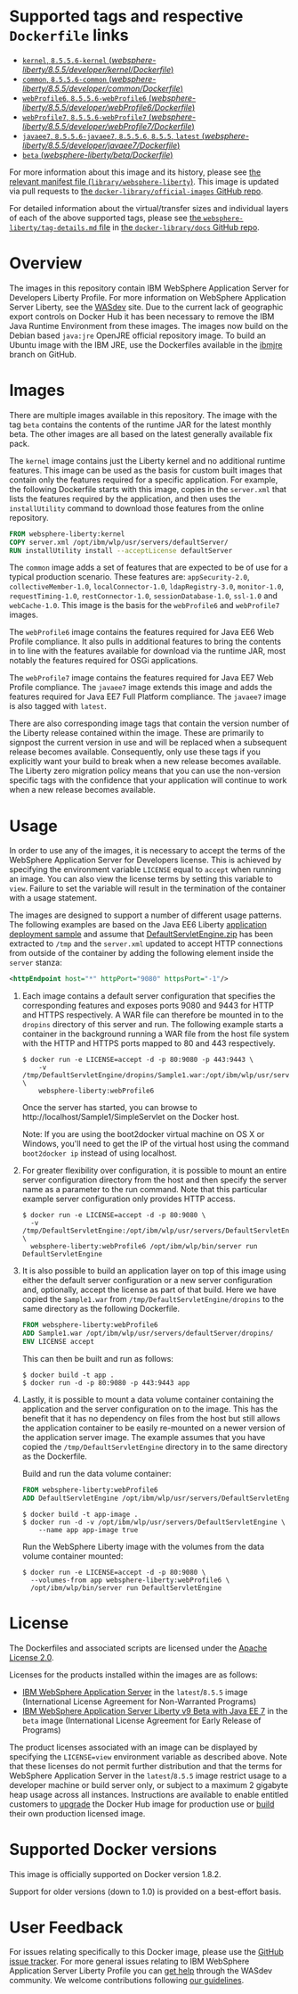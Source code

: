 # Supported tags and respective `Dockerfile` links

-	[`kernel`, `8.5.5.6-kernel` (*websphere-liberty/8.5.5/developer/kernel/Dockerfile*)](https://github.com/WASdev/ci.docker/blob/c424138b69111e82fbacb08fb4f18913d2e977fd/websphere-liberty/8.5.5/developer/kernel/Dockerfile)
-	[`common`, `8.5.5.6-common` (*websphere-liberty/8.5.5/developer/common/Dockerfile*)](https://github.com/WASdev/ci.docker/blob/c424138b69111e82fbacb08fb4f18913d2e977fd/websphere-liberty/8.5.5/developer/common/Dockerfile)
-	[`webProfile6`, `8.5.5.6-webProfile6` (*websphere-liberty/8.5.5/developer/webProfile6/Dockerfile*)](https://github.com/WASdev/ci.docker/blob/c424138b69111e82fbacb08fb4f18913d2e977fd/websphere-liberty/8.5.5/developer/webProfile6/Dockerfile)
-	[`webProfile7`, `8.5.5.6-webProfile7` (*websphere-liberty/8.5.5/developer/webProfile7/Dockerfile*)](https://github.com/WASdev/ci.docker/blob/c424138b69111e82fbacb08fb4f18913d2e977fd/websphere-liberty/8.5.5/developer/webProfile7/Dockerfile)
-	[`javaee7`, `8.5.5.6-javaee7`, `8.5.5.6`, `8.5.5`, `latest` (*websphere-liberty/8.5.5/developer/javaee7/Dockerfile*)](https://github.com/WASdev/ci.docker/blob/c424138b69111e82fbacb08fb4f18913d2e977fd/websphere-liberty/8.5.5/developer/javaee7/Dockerfile)
-	[`beta` (*websphere-liberty/beta/Dockerfile*)](https://github.com/WASdev/ci.docker/blob/65818b1c55cce5c9eac55c8ece2c2bc97f789d9d/websphere-liberty/beta/Dockerfile)

For more information about this image and its history, please see [the relevant manifest file (`library/websphere-liberty`)](https://github.com/docker-library/official-images/blob/master/library/websphere-liberty). This image is updated via pull requests to [the `docker-library/official-images` GitHub repo](https://github.com/docker-library/official-images).

For detailed information about the virtual/transfer sizes and individual layers of each of the above supported tags, please see [the `websphere-liberty/tag-details.md` file](https://github.com/docker-library/docs/blob/master/websphere-liberty/tag-details.md) in [the `docker-library/docs` GitHub repo](https://github.com/docker-library/docs).

# Overview

The images in this repository contain IBM WebSphere Application Server for Developers Liberty Profile. For more information on WebSphere Application Server Liberty, see the [WASdev](https://developer.ibm.com/wasdev/docs/category/getting-started/) site. Due to the current lack of geographic export controls on Docker Hub it has been necessary to remove the IBM Java Runtime Environment from these images. The images now build on the Debian based `java:jre` OpenJRE official repository image. To build an Ubuntu image with the IBM JRE, use the Dockerfiles available in the [ibmjre](https://github.com/WASdev/ci.docker/tree/ibmjre/websphere-liberty/8.5.5) branch on GitHub.

# Images

There are multiple images available in this repository. The image with the tag `beta` contains the contents of the runtime JAR for the latest monthly beta. The other images are all based on the latest generally available fix pack.

The `kernel` image contains just the Liberty kernel and no additional runtime features. This image can be used as the basis for custom built images that contain only the features required for a specific application. For example, the following Dockerfile starts with this image, copies in the `server.xml` that lists the features required by the application, and then uses the `installUtility` command to download those features from the online repository.

```dockerfile
FROM websphere-liberty:kernel
COPY server.xml /opt/ibm/wlp/usr/servers/defaultServer/
RUN installUtility install --acceptLicense defaultServer
```

The `common` image adds a set of features that are expected to be of use for a typical production scenario. These features are: `appSecurity-2.0`, `collectiveMember-1.0`, `localConnector-1.0`, `ldapRegistry-3.0`, `monitor-1.0`, `requestTiming-1.0`, `restConnector-1.0`, `sessionDatabase-1.0`, `ssl-1.0` and `webCache-1.0`. This image is the basis for the `webProfile6` and `webProfile7` images.

The `webProfile6` image contains the features required for Java EE6 Web Profile compliance. It also pulls in additional features to bring the contents in to line with the features available for download via the runtime JAR, most notably the features required for OSGi applications.

The `webProfile7` image contains the features required for Java EE7 Web Profile compliance. The `javaee7` image extends this image and adds the features required for Java EE7 Full Platform compliance. The `javaee7` image is also tagged with `latest`.

There are also corresponding image tags that contain the version number of the Liberty release contained within the image. These are primarily to signpost the current version in use and will be replaced when a subsequent release becomes available. Consequently, only use these tags if you explicitly want your build to break when a new release becomes available. The Liberty zero migration policy means that you can use the non-version specific tags with the confidence that your application will continue to work when a new release becomes available.

# Usage

In order to use any of the images, it is necessary to accept the terms of the WebSphere Application Server for Developers license. This is achieved by specifying the environment variable `LICENSE` equal to `accept` when running an image. You can also view the license terms by setting this variable to `view`. Failure to set the variable will result in the termination of the container with a usage statement.

The images are designed to support a number of different usage patterns. The following examples are based on the Java EE6 Liberty [application deployment sample](https://developer.ibm.com/wasdev/docs/article_appdeployment/) and assume that [DefaultServletEngine.zip](https://www.ibm.com/developerworks/mydeveloperworks/blogs/wasdev/resource/DefaultServletEngine.zip) has been extracted to `/tmp` and the `server.xml` updated to accept HTTP connections from outside of the container by adding the following element inside the `server` stanza:

```xml
<httpEndpoint host="*" httpPort="9080" httpsPort="-1"/>
```

1.	Each image contains a default server configuration that specifies the corresponding features and exposes ports 9080 and 9443 for HTTP and HTTPS respectively. A WAR file can therefore be mounted in to the `dropins` directory of this server and run. The following example starts a container in the background running a WAR file from the host file system with the HTTP and HTTPS ports mapped to 80 and 443 respectively.

	```console
	$ docker run -e LICENSE=accept -d -p 80:9080 -p 443:9443 \
	    -v /tmp/DefaultServletEngine/dropins/Sample1.war:/opt/ibm/wlp/usr/servers/defaultServer/dropins/Sample1.war \
	    websphere-liberty:webProfile6
	```

	Once the server has started, you can browse to http://localhost/Sample1/SimpleServlet on the Docker host.

	Note: If you are using the boot2docker virtual machine on OS X or Windows, you'll need to get the IP of the virtual host using the command `boot2docker ip` instead of using localhost.

2.	For greater flexibility over configuration, it is possible to mount an entire server configuration directory from the host and then specify the server name as a parameter to the run command. Note that this particular example server configuration only provides HTTP access.

	```console
	$ docker run -e LICENSE=accept -d -p 80:9080 \
	  -v /tmp/DefaultServletEngine:/opt/ibm/wlp/usr/servers/DefaultServletEngine \
	  websphere-liberty:webProfile6 /opt/ibm/wlp/bin/server run DefaultServletEngine
	```

3.	It is also possible to build an application layer on top of this image using either the default server configuration or a new server configuration and, optionally, accept the license as part of that build. Here we have copied the `Sample1.war` from `/tmp/DefaultServletEngine/dropins` to the same directory as the following Dockerfile.

	```dockerfile
	FROM websphere-liberty:webProfile6
	ADD Sample1.war /opt/ibm/wlp/usr/servers/defaultServer/dropins/
	ENV LICENSE accept
	```

	This can then be built and run as follows:

	```console
	$ docker build -t app .
	$ docker run -d -p 80:9080 -p 443:9443 app
	```

4.	Lastly, it is possible to mount a data volume container containing the application and the server configuration on to the image. This has the benefit that it has no dependency on files from the host but still allows the application container to be easily re-mounted on a newer version of the application server image. The example assumes that you have copied the `/tmp/DefaultServletEngine` directory in to the same directory as the Dockerfile.

	Build and run the data volume container:

	```dockerfile
	FROM websphere-liberty:webProfile6
	ADD DefaultServletEngine /opt/ibm/wlp/usr/servers/DefaultServletEngine
	```

	```console
	$ docker build -t app-image .
	$ docker run -d -v /opt/ibm/wlp/usr/servers/DefaultServletEngine \
	    --name app app-image true
	```

	Run the WebSphere Liberty image with the volumes from the data volume container mounted:

	```console
	$ docker run -e LICENSE=accept -d -p 80:9080 \
	  --volumes-from app websphere-liberty:webProfile6 \
	  /opt/ibm/wlp/bin/server run DefaultServletEngine
	```

# License

The Dockerfiles and associated scripts are licensed under the [Apache License 2.0](http://www.apache.org/licenses/LICENSE-2.0.html).

Licenses for the products installed within the images are as follows:

-	[IBM WebSphere Application Server](https://public.dhe.ibm.com/ibmdl/export/pub/software/websphere/wasdev/downloads/wlp/8.5.5.5/lafiles/runtime/en.html) in the `latest`/`8.5.5` image (International License Agreement for Non-Warranted Programs)
-	[IBM WebSphere Application Server Liberty v9 Beta with Java EE 7](https://public.dhe.ibm.com/ibmdl/export/pub/software/websphere/wasdev/downloads/wlp/beta/lafiles/en.html) in the `beta` image (International License Agreement for Early Release of Programs)

The product licenses associated with an image can be displayed by specifying the `LICENSE=view` environment variable as described above. Note that these licenses do not permit further distribution and that the terms for WebSphere Application Server in the `latest`/`8.5.5` image restrict usage to a developer machine or build server only, or subject to a maximum 2 gigabyte heap usage across all instances. Instructions are available to enable entitled customers to [upgrade](https://github.com/WASdev/ci.docker/tree/master/websphere-liberty/8.5.5/production-upgrade) the Docker Hub image for production use or [build](https://github.com/WASdev/ci.docker/tree/master/websphere-liberty/8.5.5/production-install) their own production licensed image.

# Supported Docker versions

This image is officially supported on Docker version 1.8.2.

Support for older versions (down to 1.0) is provided on a best-effort basis.

# User Feedback

For issues relating specifically to this Docker image, please use the [GitHub issue tracker](https://github.com/WASdev/ci.docker/issues). For more general issues relating to IBM WebSphere Application Server Liberty Profile you can [get help](https://developer.ibm.com/wasdev/help/) through the WASdev community. We welcome contributions following [our guidelines](https://github.com/WASdev/wasdev.github.io/blob/master/CONTRIBUTING.md).

